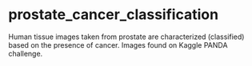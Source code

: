 # prostate_cancer_classification
Human tissue images taken from prostate are characterized (classified) based on the presence of cancer. Images found on Kaggle PANDA challenge.
